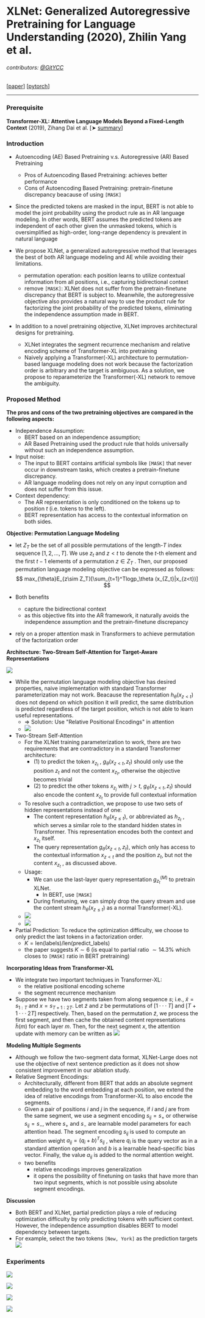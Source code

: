 # XLNet: Generalized Autoregressive Pretraining for Language Understanding (2020), Zhilin Yang et al.

###### contributors: [@GitYCC](https://github.com/GitYCC)

\[[paper](https://arxiv.org/abs/1906.08237)\] \[[pytorch](https://github.com/huggingface/transformers/blob/master/src/transformers/models/xlnet/modeling_xlnet.py)\]

---

### Prerequisite

**Transformer-XL: Attentive Language Models Beyond a Fixed-Length Context** (2019), Zihang Dai et al. \[➤ [summary](nlp/Transformer-XL.md)\]



### Introduction

- Autoencoding (AE) Based Pretraining v.s. Autoregressive (AR) Based Pretraining
  - Pros of Autoencoding Based Pretraining: achieves better performance
  - Cons of Autoencoding Based Pretraining: pretrain-finetune discrepancy beacause of using `[MASK]`
- Since the predicted tokens are masked in the input, BERT is not able to model the joint probability using the product rule as in AR language modeling. In other words, BERT assumes the predicted tokens are independent of each other given the unmasked tokens, which is oversimplified as high-order, long-range dependency is prevalent in natural language

- We propose XLNet, a generalized autoregressive method that leverages the best of both AR language modeling and AE while avoiding their limitations.
  - permutation operation: each position learns to utilize contextual information from all positions, i.e., capturing bidirectional context
  - remove `[MASK]`: XLNet does not suffer from the pretrain-finetune discrepancy that BERT is subject to. Meanwhile, the autoregressive objective also provides a natural way to use the product rule for factorizing the joint probability of the predicted tokens, eliminating the independence assumption made in BERT.
- In addition to a novel pretraining objective, XLNet improves architectural designs for pretraining.
  - XLNet integrates the segment recurrence mechanism and relative encoding scheme of Transformer-XL into pretraining
  - Naively applying a Transformer(-XL) architecture to permutation-based language modeling does not work because the factorization order is arbitrary and the target is ambiguous. As a solution, we propose to reparameterize the Transformer(-XL) network to remove the ambiguity.



### Proposed Method

**The pros and cons of the two pretraining objectives are compared in the following aspects:**

- Independence Assumption: 
  - BERT based on an independence assumption; 
  - AR Based Pretraining used the product rule that holds universally without such an independence assumption.
- Input noise:
  - The input to BERT contains artificial symbols like `[MASK]` that never occur in downstream tasks, which creates a pretrain-finetune discrepancy.
  - AR language modeling does not rely on any input corruption and does not suffer from this issue.
- Context dependency:
  - The AR representation is only conditioned on the tokens up to position $t$ (i.e. tokens to the left).
  - BERT representation has access to the contextual information on both sides.



**Objective: Permutation Language Modeling**

- let $Z_T$ be the set of all possible permutations of the length-$T$ index sequence $[1, 2,..., T ]$. We use $z_t$ and $z<t$ to denote the $t$-th element and the first $t−1$ elements of a permutation $z ∈ Z_T$ . Then, our proposed permutation language modeling objective can be expressed as follows:
  $$
  max_{\theta}E_{z\sim Z_T}[\sum_{t=1}^Tlogp_\theta (x_{Z_t}|x_{z<t})]
  $$

- Both benefits
  - capture the bidirectional context
  - as this objective fits into the AR framework, it naturally avoids the independence assumption and the pretrain-finetune discrepancy
- rely on a proper attention mask in Transformers to achieve permutation of the factorization order



**Architecture: Two-Stream Self-Attention for Target-Aware Representations**

![](assets/XLNet_01.png)

- While the permutation language modeling objective has desired properties, naive implementation with standard Transformer parameterization may not work. Beacause the representation $h_{\theta}(x_{z<t})$ does not depend on which position it will predict, the same distribution is predicted regardless of the target position, which is not able to learn useful representations.
  - => Solution: Use "Relative Positional Encodings" in attention
  - ![](./assets/Transformer-XL_04.png)
- Two-Stream Self-Attention
  - For the XLNet training parameterization to work, there are two requirements that are contradictory in a standard Transformer architecture:
    - (1) to predict the token $x_{z_t}$ , $g_θ (x_{z<t} , z_t )$ should only use the position $z_t$ and not the content $x_{z_t}$, otherwise the objective becomes trivial
    - (2) to predict the other tokens $x_{z_j}$ with $j>t$, $g_θ(x_{z<t},z_t)$ should also encode the content $x_{z_t}$ to provide full contextual information
  - To resolve such a contradiction, we propose to use two sets of hidden representations instead of one:
    - The content representation $h_θ (x_{z≤t})$, or abbreviated as $h_{z_t}$ , which serves a similar role to the standard hidden states in Transformer. This representation encodes both the context and $x_{z_t}$ itself.
    - The query representation $g_θ(x_{z<t},z_t)$, which only has access to the contextual information $x_{z<t}$ and the position $z_t$, but not the content $x_{z_t}$ , as discussed above.
  - Usage:
    - We can use the last-layer query representation $g^{(M)}_{z_t}$ to pretrain XLNet.
      - In BERT, use `[MASK]` 
    - During finetuning, we can simply drop the query stream and use the content stream $h_θ (x_{z≤t})$ as a normal Transformer(-XL).
  - ![](assets/XLNet_02.png)
  - ![](assets/XLNet_03.png)
- Partial Prediction: To reduce the optimization difficulty, we choose to only predict the last tokens in a factorization order.
  - $K=\text{len(labels)} / \text{len(predict_labels)}$
  - the paper suggests $K\sim 6$ (is equal to partial ratio $\sim 14.3\%$ which closes to `[MASK]` ratio in BERT pretraining)



**Incorporating Ideas from Transformer-XL**

- We integrate two important techniques in Transformer-XL: 
  - the relative positional encoding scheme
  - the segment recurrence mechanism
- Suppose we have two segments taken from along sequence $s$; i.e., $\tilde{x}=s_{1:T}$ and $x=s_{T+1:2T}$. Let $\tilde{z}$ and $z$ be permutations of $[1···T]$ and $[T + 1 ··· 2T ]$ respectively. Then, based on the permutation $\tilde{z}$, we process the first segment, and then cache the obtained content representations $\tilde{h}(m)$ for each layer $m$. Then, for the next segment $x$, the attention update with memory can be written as
  ![](assets/XLNet_04.png)



**Modeling Multiple Segments**

- Although we follow the two-segment data format, XLNet-Large does not use the objective of next sentence prediction as it does not show consistent improvement in our ablation study.
- Relative Segment Encodings: 
  - Architecturally, different from BERT that adds an absolute segment embedding to the word embedding at each position, we extend the idea of relative encodings from Transformer-XL to also encode the segments.
  - Given a pair of positions $i$ and $j$ in the sequence, if $i$ and $j$ are from the same segment, we use a segment encoding $s_{ij} = s_+$ or otherwise $s_{ij} = s_−$, where $s_+$ and $s_−$ are learnable model parameters for each attention head. The segment encoding $s_{ij}$ is used to compute an attention weight $a_{ij}=(q_i+b)^Ts_{ij}$ , where $q_i$ is the query vector as in a standard attention operation and $b$ is a learnable head-specific bias vector. Finally, the value $a_{ij}$ is added to the normal attention weight.
  - two benefits
    - relative encodings improves generalization
    - it opens the possibility of finetuning on tasks that have more than two input segments, which is not possible using absolute segment encodings.



**Discussion**

- Both BERT and XLNet, partial prediction plays a role of reducing optimization difficulty by only predicting tokens with sufficient context. However, the independence assumption disables BERT to model dependency between targets.
- For example, select the two tokens `[New, York]` as the prediction targets
  ![](assets/XLNet_05.png)



### Experiments

![](assets/XLNet_06.png)

![](assets/XLNet_07.png)

![](assets/XLNet_08.png)

![](assets/XLNet_09.png)

